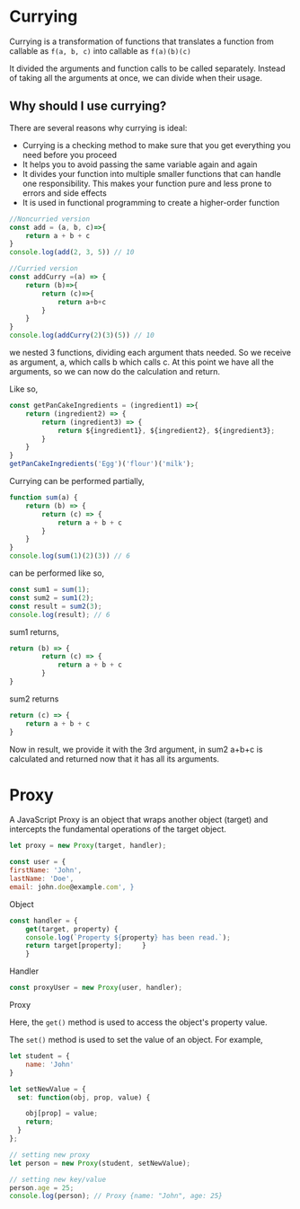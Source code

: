 

# Currying

Currying is a transformation of functions that translates a function from callable as `f(a, b, c)` into callable as `f(a)(b)(c)`

It divided the arguments and function calls to be called separately.  Instead of taking all the arguments at once, we can divide when their usage.

## Why should I use currying?

There are several reasons why currying is ideal:

- Currying is a checking method to make sure that you get everything you need before you proceed
- It helps you to avoid passing the same variable again and again
- It divides your function into multiple smaller functions that can handle one responsibility. This makes your function pure and less prone to errors and side effects
- It is used in functional programming to create a higher-order function





```js
//Noncurried version
const add = (a, b, c)=>{
    return a + b + c
}
console.log(add(2, 3, 5)) // 10

//Curried version
const addCurry =(a) => {
    return (b)=>{
        return (c)=>{
            return a+b+c
        }
    }
}
console.log(addCurry(2)(3)(5)) // 10
```

we nested 3 functions, dividing each argument thats needed.
So we receive as argument, a, which calls b which calls c.
At this point we have all the arguments, so we can now do the calculation and return.


Like so,
```js
const getPanCakeIngredients = (ingredient1) =>{
    return (ingredient2) => {
        return (ingredient3) => {
            return ${ingredient1}, ${ingredient2}, ${ingredient3}; 
        } 
    } 
} 
getPanCakeIngredients('Egg')('flour')('milk');
```


Currying can be performed partially,

```js
function sum(a) {
    return (b) => {
        return (c) => {
            return a + b + c
        }
    }
}
console.log(sum(1)(2)(3)) // 6
```

can be performed like so,

```js
const sum1 = sum(1);
const sum2 = sum1(2);
const result = sum2(3);
console.log(result); // 6
```

sum1 returns,

```js
return (b) => {
        return (c) => {
            return a + b + c
        }
}
```

sum2 returns 

```js 
return (c) => {
	return a + b + c
}
```

Now in result, we provide it with the 3rd argument, in sum2
a+b+c is calculated and returned now that it has all its arguments.


# Proxy


A JavaScript Proxy is an object that wraps another object (target) and intercepts the fundamental operations of the target object.

```js
let proxy = new Proxy(target, handler);
```


```js
const user = {    
firstName: 'John',    
lastName: 'Doe',     
email: john.doe@example.com', }
```
Object

```js
const handler = {  
	get(target, property) {         
	console.log(`Property ${property} has been read.`);         
	return target[property];     } 
	}
```
Handler

```js
const proxyUser = new Proxy(user, handler);
```
Proxy


Here, the `get()` method is used to access the object's property value.


The `set()` method is used to set the value of an object. For example,

```js
let student = {
    name: 'John'
}

let setNewValue = {
  set: function(obj, prop, value) {

    obj[prop] = value;
    return;
  }
};

// setting new proxy
let person = new Proxy(student, setNewValue);

// setting new key/value
person.age = 25;
console.log(person); // Proxy {name: "John", age: 25}
```
